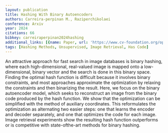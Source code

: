```yaml
---
layout: publication
title: Hashing With Binary Autoencoders
authors: Carreira-perpinan M., Raziperchikolaei
conference: Arxiv
year: 2024
citations: 66
bibkey: carreiraperpinan2024hashing
additional_links: [{name: Paper, url: 'https://www.cv-foundation.org/openaccess/content_cvpr_2015/papers/Carreira-Perpinan_Hashing_With_Binary_2015_CVPR_paper.pdf'}]
tags: [Hashing Methods, Unsupervised, Image Retrieval, Has Code]
---
```

An attractive approach for fast search in image
databases is binary hashing, where each high-dimensional,
real-valued image is mapped onto a low-dimensional, binary
vector and the search is done in this binary space.
Finding the optimal hash function is difficult because it involves
binary constraints, and most approaches approximate
the optimization by relaxing the constraints and then
binarizing the result. Here, we focus on the binary autoencoder
model, which seeks to reconstruct an image from the
binary code produced by the hash function. We show that
the optimization can be simplified with the method of auxiliary
coordinates. This reformulates the optimization as
alternating two easier steps: one that learns the encoder
and decoder separately, and one that optimizes the code for
each image. Image retrieval experiments show the resulting
hash function outperforms or is competitive with state-ofthe-art
methods for binary hashing.